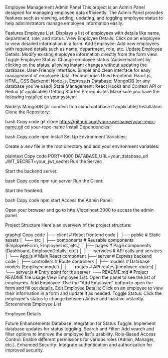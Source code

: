 Employee Management Admin Panel
This project is an Admin Panel designed for managing employee data efficiently. The Admin Panel provides features such as viewing, adding, updating, and toggling employee status to help administrators manage employee information easily.

Features
Employee List: Displays a list of employees with details like name, department, role, and status.
View Employee Details: Click on an employee to view detailed information in a form.
Add Employee: Add new employees with required details such as name, department, role, etc.
Update Employee Details: Modify existing employee information directly from the form view.
Toggle Employee Status: Change employee status (Active/Inactive) by clicking on the status, allowing instant changes without updating the database.
User-Friendly Interface: Simple and clean interface for easy management of employee data.
Technologies Used
Frontend: React.js, HTML, CSS
Backend: Node.js, Express.js
Database: MongoDB (or any database you’ve used)
State Management: React Hooks and Context API or Redux (if applicable)
Getting Started
Prerequisites
Make sure you have the following installed on your system:

Node.js
MongoDB (or connect to a cloud database if applicable)
Installation
Clone the Repository:

bash
Copy code
git clone https://github.com/your-username/your-repo-name.git
cd your-repo-name
Install Dependencies:

bash
Copy code
npm install
Set Up Environment Variables:

Create a .env file in the root directory and add your environment variables:

plaintext
Copy code
PORT=4000
DATABASE_URL=your_database_url
JWT_SECRET=your_jwt_secret
Run the Server:

Start the backend server.

bash
Copy code
npm run server
Run the Client:

Start the frontend.

bash
Copy code
npm start
Access the Admin Panel:

Open your browser and go to http://localhost:3000 to access the admin panel.

Project Structure
Here's an overview of the project structure:

graphql
Copy code
├── client             # React frontend code
│   ├── public         # Static assets
│   └── src
│       ├── components # Reusable components (EmployeeForm, EmployeeList, etc.)
│       ├── pages      # Page components (Dashboard, EmployeeDetails, etc.)
│       ├── services   # API calls and services
│       └── App.js     # Main React component
├── server             # Express backend code
│   ├── controllers    # Route controllers
│   ├── models         # Database models (Employee model)
│   ├── routes         # API routes (employee routes)
│   └── server.js      # Entry point for the server
└── README.md          # Project README file
Usage
View Employee List: Open the panel to see the list of employees.
Add Employee: Use the "Add Employee" button to open the form and fill out details.
Edit Employee Details: Click on an employee to view their information in a form and update it as needed.
Toggle Status: Click the employee's status to change between Active and Inactive instantly.
Screenshots
Employee List

Employee Details

Future Enhancements
Database Integration for Status Toggle: Implement database updates for status toggling.
Search and Filter: Add search and filter options to improve the employee list's usability.
Role-Based Access Control: Enable different permissions for various roles (Admin, Manager, etc.).
Enhanced Security: Integrate authentication and authorization for improved security.
